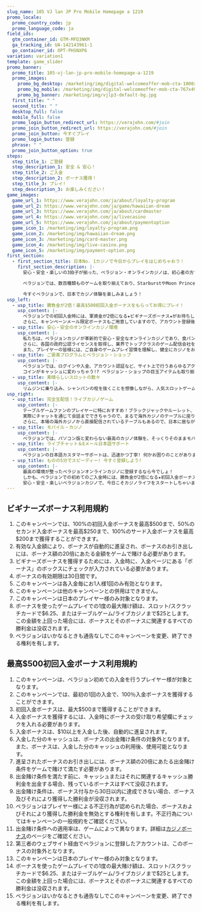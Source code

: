 ```yaml
---
slug_name: 105 VJ lan JP Pro Mobile Homepage a 1219
promo_locale:
  promo_country_code: jp
  promo_language_code: ja
field_ids:
  gtm_container_id: GTM-MFD3NKM
  ga_tracking_id: UA-142143961-1
  go_container_id: OPT-PHSNXP6
variation: variation1
template: game_slider
promo_banner:
  promo_title: 105-vj-lan-jp-pro-mobile-homepage-a-1219
  promo_images:
    promo_bg_desktop: /marketing/img/digital-welcomeoffer-mob-cta-1000x300-a_nocta.png
    promo_bg_mobile: /marketing/img/digital-welcomeoffer-mob-cta-767x493-b_nocta.png
    promo_bg_banner: /marketing/img/vjlp3-default-bg.jpg
  first_title: " "
  second_title: " "
  desktop_full: false
  mobile_full: false
  promo_login_button_redirect_url: https://verajohn.com/#join
  promo_join_button_redirect_url: https://verajohn.com/#join
  promo_join_button: 今すぐプレイ
  promo_login_button: 登録
  phrase: " "
  promo_join_button_option: true
steps:
  step_title_1: ご登録
  step_description_1: 安全 & 安心！
  step_title_2: ご入金
  step_description_2: ボーナス獲得！
  step_title_3: プレイ!
  step_description_3: お楽しみください！
game_images:
  game_url_1: https://www.verajohn.com/ja/about/loyalty-program
  game_url_2: https://www.verajohn.com/ja/game/hawaiian-dream
  game_url_3: https://www.verajohn.com/ja/about/cardmaster
  game_url_4: https://www.verajohn.com/ja/livecasino
  game_url_5: https://www.verajohn.com/ja/about/paymentoption
  game_icon_1: /marketing/img/loyalty-program.png
  game_icon_2: /marketing/img/hawaiian-dream.png
  game_icon_3: /marketing/img/card-master.png
  game_icon_4: /marketing/img/live-casino.png
  game_icon_5: /marketing/img/payment-option.png
first_section:
  - first_section_title: 日本No. 1カジノで今日からプレイをはじめちゃおう！
    first_section_description: |-
      安心・安全・楽しいの3拍子が揃った、ベラジョン・オンラインカジノは、初心者の方でも気軽に、そして簡単にプレイを楽しむことができます。インターネット環境さえあれば、パソコン以外にも、モバイル版の利用が可能なiPhone やアンドロイドといったスマホ、iPadなどといったタブレットで、24時間365日プレイを楽しむことができるので、いつでもどこでも、オンラインで一獲千金を狙うことができちゃいます！

      ベラジョンでは、数百種類ものゲームを取り揃えており、StarburstやMoon Princess、Gemixなどの大人気スロットはもちろん、バカラやブラックジャック、ルーレットなどのテーブルゲーム、本場カジノの興奮を楽しめる臨場感あふれたライブカジノ、さらには、1千万円を超えるジャックポットを叩き出すことで有名なCleopatraやDivine Fortune、Mega Moolahなどのプログレッシブ・ジャックポットスロット。さらに、日本で大人気のパチンコのようなボーナスゲームや、パチスロをそのままオンラインで体感できるようなスロットも見つけることができます。なんと競馬のゲームもあるんです！

      今すぐベラジョンで、日本でカジノ体験を楽しみましょう！
usp_left:
  - usp_title: 勝負金が2倍！最高$500初回入金ボーナスをもらってお得にプレイ！
    usp_content: |-
      ベラジョンでの初回入金時には、軍資金が2倍になる★ビギナーズボーナス★がお待ちしています! 最高$500までもらえる、100%入金ボーナスを受け取って、いろんなゲームにトライしてみましょう！
      さらに、キャンペーンメール限定ボーナスもご用意していますので、アカウント登録後、キャンペーンメールの配信設定をオンにすることをお忘れなく♪
  - usp_title: 安心・安全のオンラインカジノ環境
    usp_content: |-
      私たちは、ベラジョンカジノが革新的で安心・安全なオンラインカジノであり、食パン以来の大発明! と自負しています！カジノ業界での経験豊富なプロ集団が、世界一楽しいエンターテイメントをお届けすることを目標に掲げて、日々最高のカジノ体験をお届け！
      さらに、各国の政府公認ライセンスを取得し、業界でトップクラスのゲーム配信会社を導入。さらに、カジノで遊べる製品は、ランダム・ナンバー・ジェネレーターと呼ばれる、ゲーム結果をランダムに生成するシステムを利用しており、ゲームの公平性も第三者機関によって保証されています。
      また、プレイヤーの皆様には、ご自身のゲームプレイ習慣を理解し、健全にカジノをお楽しみいただきたいと思っています。当サイトでご利用いただける「自己規制」ページでは、サイトへのアクセス制限や入金に上限を設定することが可能です。安心・安全・楽しくカジノライフを始めちゃおう！
  - usp_title: ご褒美プログラムとベラジョン・ショップ
    usp_content: |-
      ベラジョンでは、ログインや入金、アカウント認証など、サイト上で行うあらゆるアクションにより、ご褒美がもらえます。これらのご褒美は、ベラジョン・ショップでお得なアイテムを購入するのに使用できる、コインとして獲得できます。コインが増えるとレベルも更新され、入金ボーナス、フリースピン、特定のゲームで利用できるボーナスなどといったアイテムの購入が可能。期間限定アイテムやお得なアイテム盛りだくさん！
      コインがキャッシュに変わっちゃう!? ベラジョン・ショップの目玉アイテムも取り揃えていますので、ぜひご利用ください♪
  - usp_title: 素晴らしいスロットの数々
    usp_content: |-
      リムジンに乗り込み、シャンパンの栓を抜くことを想像しながら、人気スロットゲームをプレイし始めませんか?! パチスロ風スロットの元祖、Hawaiian Dream、クレイジーなゲーム体験を求めて宇宙に旅立つStarburst、さらに一攫千金ジャックポットゲームをプレイしたりして、お気に入りゲームを見つけてみてください！もちろん、パソコン、モバイルなど、利用端末に関わらず、最高のゲームをお楽しみいただけます！
usp_right:
  - usp_title: 完全生配信！ライブカジノゲーム
    usp_content: |-
      テーブルゲームファンのプレイヤーに特におすすめ！ブラックジャックやルーレット、バカラやビデオポーカーなど、バライティ豊かなゲームが盛りだくさん! しかも、ライブカジノでは、リアルタイムでディーラーと対戦！
      実際にチャットを通じて会話までできちゃうので、まるで海外カジノのテーブルに座り、実際にディーラーと対戦してるかのような感覚です！
      さらに、本場の海外カジノから直接配信されているテーブルもあるので、日本に居ながらにして本場カジノがお手軽に体験できちゃう、オンラインカジノならではのライブゲームはクセになること間違いなし！
  - usp_title: モバイル・カジノ
    usp_content: |-
      ベラジョンでは、パソコン版と変わらない最高のカジノ体験を、そっくりそのままモバイル版でもお楽しみいただけます! リアルタイムでディーラーと繋がるライブカジノを電車の中で、エキサイティングなスロットゲームを外出中に、いつでもどこでもお好きなゲームを快適な環境で遊べるのが、ベラジョンのモバイル・カジノです！
  - usp_title: ライブチャット＆Eメール日本語サポート
    usp_content: |-
      ベラジョンの日本語カスタマーサポートは、迅速かつ丁寧! 何かお困りのことがありましたら、お気軽にお問い合わせください♪ 多くのプレイヤーからお寄せいただく質問は、ヘルプ・センタ―のよくある質問(FAQ)または「ヘルプ」よりご確認いただけます。
  - usp_title: ものの5分でスピーディー! 今すぐ登録しよう!
    usp_content: |-
      最高の環境が整ったベラジョンオンラインカジノに登録するなら今でしょ！
      しかも、ベラジョンでの初めてのご入金時には、勝負金が2倍になる★初回入金ボーナス★が、最大$500までもらえます！
      安心・安全・楽しいベラジョンカジノで、今日こそカジノライフをスタートしちゃいましょう! グッドラック
---
```

<section>
  <div>
    <h2>ビギナーズボーナス利用規約</h2>
    <ol>
      <li>
        このキャンペーンでは、100%の初回入金ボーナスを最高$500まで、50%のセカンド入金ボーナスを最高$250まで、100%のサード入金ボーナスを最高$200まで獲得することができます。
      </li>
      <li>
        有効な入金額により、ボーナスが自動的に進呈され、ボーナスのお引き出しには、ボーナス額の20倍にあたる金額をゲームで賭ける必要があります。
      </li>
      <li>
        ビギナーズボーナスを獲得するためには、入金時に、入金ページにある「ボーナス」のボックスにチェックが入力されている必要があります。
      </li>
      <li>
        ボーナスの有効期限は30日間です。
      </li>
      <li>
        このキャンペーンは各入金毎にお1人様1回のみ有効となります。
      </li>
      <li>
        このキャンペーンは他のキャンペーンとの併用はできません。
      </li>
      <li>
        このキャンペーンは日本のプレイヤー様のみ対象となります。
      </li>
      <li>
        ボーナスを使ったゲームプレイでの1度の最大賭け額は、スロット/スクラッチカードで$6.25、またはテーブルゲーム/ライブカジノまで$25とします。この金額を上回った場合には、ボーナスとそのボーナスに関連するすべての勝利金は没収されます。
      </li>
      <li>
        ベラジョンはいかなるときも通告なしでこのキャンペーンを変更、終了できる権利を有します。
      </li>
    </ol>
    <div class="separator" />
  </div>
</section>
<section>
  <div>
    <h2>最高$500初回入金ボーナス利用規約</h2>
    <ol>
        <li>このキャンペーンは、ベラジョン初めての入金を行うプレイヤー様が対象となります。</li>
        <li>このキャンペーンでは、最初の1回の入金で、100％入金ボーナスを獲得することができます。</li>
        <li>初回入金ボーナスは、最大$500まで獲得することができます。</li>
        <li>入金ボーナスを獲得するには、入金時にボーナスの受け取り希望欄にチェックを入れる必要があります。</li>
        <li>入金ボーナスは、$10以上を入金した後、自動的に進呈されます。</li>
        <li>入金した分のキャッシュは、ボーナスの出金賭け条件の対象外となります。また、ボーナスは、入金した分のキャッシュの利用後、使用可能となります。</li>
        <li>進呈されたボーナスのお引き出しには、ボーナス額の20倍にあたる出金賭け条件をゲームで賭けて満たす必要があります。</li>
        <li>出金賭け条件を満たす前に、キャッシュまたはそれに関連するキャッシュ勝利金を出金する場合、残っているボーナスはすべて没収されます。</li>
        <li>出金賭け条件は、ボーナス付与から30日以内に達成できない場合、ボーナス及びそれにより獲得した勝利金が没収されます。</li>
        <li>ベラジョンはプレイヤー様による不正行為が認められた場合、ボーナスおよびそれにより獲得した勝利金を無効とする権利を有します。不正行為についてはキャンペーンの一般規約をご確認ください。</li>
        <li>出金賭け条件への適用率は、ゲームによって異なります。詳細は<a href="https://www.verajohn.com/ja/about/our-casino-bonuses">カジノボーナス</a>のページをご確認ください。</li>
        <li>第三者のウェブサイト経由でベラジョンに登録したアカウントは、このボーナスの対象外となります。</li>
        <li>このキャンペーンは日本のプレイヤー様のみ対象となります。</li>
        <li>ボーナスを使ったゲームプレイでの1度の最大賭け額は、スロット/スクラッチカードで$6.25、またはテーブルゲーム/ライブカジノまで$25とします。この金額を上回った場合には、ボーナスとそのボーナスに関連するすべての勝利金は没収されます。</li>
        <li>ベラジョンはいかなるときも通告なしでこのキャンペーンを変更、終了できる権利を有します。</li>
    </ol>
  </div>
</section>

